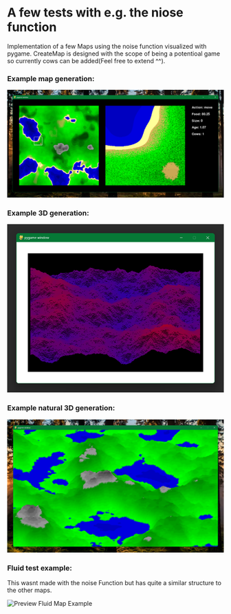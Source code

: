 # A few tests with e.g. the niose function

Implementation of a few Maps using the noise function visualized with pygame.
CreateMap is designed with the scope of being a potentioal game so currently cows can be added(Feel free to extend ^^).

### Example map generation:

![Preview Map](https://raw.githubusercontent.com/Skilsu/PygameMap/master/data/ExampleMap.png)

### Example 3D generation:

![Preview 3D Map](https://raw.githubusercontent.com/Skilsu/PygameMap/master/data/Example3D.png)

### Example natural 3D generation:

![Preview 3D Map Natural](https://raw.githubusercontent.com/Skilsu/PygameMap/master/data/Example3DNatural.png)

### Fluid test example:
This wasnt made with the noise Function but has quite a similar structure to the other maps.

![Preview Fluid Map Example](https://github.com/Skilsu/PygameMap/blob/master/data/FluidTestExample.gif)

